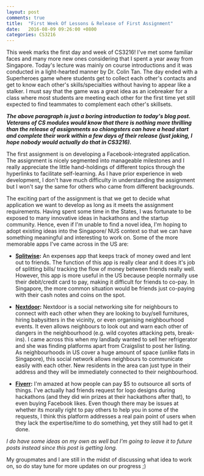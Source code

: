 ```yaml
---
layout: post
comments: true
title:  "First Week Of Lessons & Release of First Assignment"
date:   2016-08-09 09:26:00 +0800
categories: CS3216
---
```


This week marks the first day and week of CS3216! I've met some familiar faces and many more new ones considering that I spent a year away from Singapore. Today's lecture was mainly on course introductions and it was conducted in a light-hearted manner by Dr. Colin Tan. The day ended with a Superheroes game where students get to collect each other's contacts and get to know each other's skills/specialties without having to appear like a stalker. I must say that the game was a great idea as an icebreaker for a class where most students are meeting each other for the first time yet still expected to find teammates to complement each other's skillsets.

***The above paragraph is just a boring introduction to today's blog post. Veterans of CS modules would know that there is nothing more thrilling than the release of assignments so chiongsters can have a head start and complete their work within a few days of their release (just joking, I hope nobody would actually do that in CS3216).***

The first assignment is on developing a Facebook-integrated application. The assignment is nicely segmented into manageable milestones and I really appreciate the little hand-holdings of different topics through the hyperlinks to facilitate self-learning. As I have prior experience in web development, I don't have much difficulty in understanding the assignment but I won't say the same for others who came from different backgrounds.

The exciting part of the assignment is that we get to decide what application we want to develop as long as it meets the assignment requirements. Having spent some time in the States, I was fortunate to be exposed to many innovative ideas in hackathons and the startup community. Hence, even if I'm unable to find a novel idea, I'm hoping to adopt existing ideas into the Singapore/ NUS context so that we can have something meaningful and interesting to work on. Some of the more memorable apps I've came across in the US are:

- **[Splitwise](https://www.splitwise.com/):**
An expenses app that keeps track of money owed and lent out to friends. The function of this app is really clear and it does it's job of splitting bills/ tracking the flow of money between friends really well. However, this app is more useful in the US because people normally use their debit/credit card to pay, making it difficult for friends to co-pay. In Singapore, the more common situation would be friends just co-paying with their cash notes and coins on the spot.

- **[Nextdoor](https://nextdoor.com/):**
Nextdoor is a social networking site for neighbours to connect with each other when they are looking to buy/sell furnitures, hiring babysitters in the vicinity, or even organising neighbourhood events. It even allows neighbours to look out and warn each other of dangers in the neighbourhood (e.g. wild coyotes attacking pets, break-ins). I came across this when my landlady wanted to sell her refrigerator and she was finding platforms apart from Craigslist to post her listing. As neighbourhoods in US cover a huge amount of space (unlike flats in Singapore), this social network allows neighbours to communicate easily with each other. New residents in the area can just type in their address and they will be immediately connected to their neighbourhood.

- **[Fiverr](https://www.fiverr.com/):**
I'm amazed at how people can pay $5 to outsource all sorts of things. I've actually had friends request for logo designs during hackathons (and they did win prizes at their hackathons after that), to even buying Facebook likes. Even though there may be issues at whether its morally right to pay others to help you in some of the requests, I think this platform addresses a real pain point of users when they lack the expertise/time to do something, yet they still had to get it done.  


*I do have some ideas on my own as well but I'm going to leave it to future posts instead since this post is getting long.*  


My groupmates and I are still in the midst of discussing what idea to work on, so do stay tune for more updates on our progress ;)
